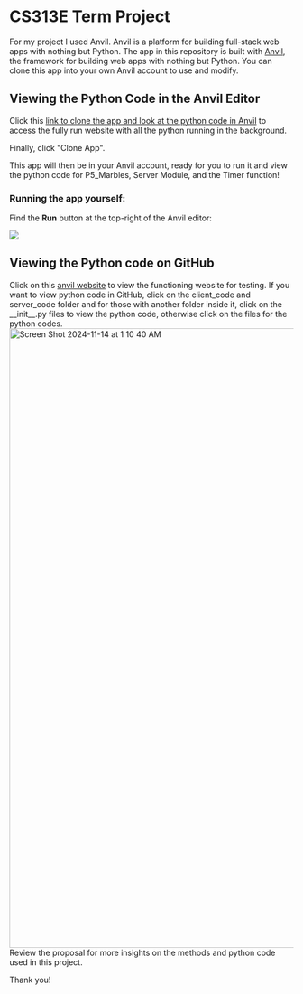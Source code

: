 # CS313E Term Project

For my project I used Anvil. Anvil is a platform for building full-stack web apps with nothing but Python.  The app in this repository is built with [Anvil](https://anvil.works?utm_source=github:app_README), the framework for building web apps with nothing but Python. You can clone this app into your own Anvil account to use and modify.

## Viewing the Python Code in the Anvil Editor

Click this [link to clone the app and look at the python code in Anvil](https://anvil.works/build#clone:N34QEHEET3GBONMV=75AD7R4JQEVMOM5TSU2PWWO2) to access the fully run website with all the python running in the background.

Finally, click "Clone App".

This app will then be in your Anvil account, ready for you to run it and view the python code for P5_Marbles, Server Module, and the Timer function!

### Running the app yourself:

Find the **Run** button at the top-right of the Anvil editor:

<img src="https://anvil.works/docs/img/run-button-new-ide.png"/>

## Viewing the Python code on GitHub
Click on this [anvil website](https://whispered-overjoyed-menu.anvil.app) to view the functioning website for testing. If you want to view python code in GitHub, click on the client_code and server_code folder and for those with another folder inside it, click on the \_\_init\_\_.py files to view the python code, otherwise click on the files for the python codes. 
<img width="1097" alt="Screen Shot 2024-11-14 at 1 10 40 AM" src="https://github.com/user-attachments/assets/79e2c634-bd1e-47cd-bd5e-4d4402c0c516">
Review the proposal for more insights on the methods and python code used in this project.

Thank you!
